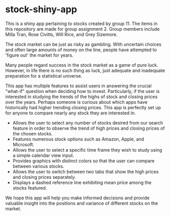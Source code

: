 # stock-shiny-app
This is a shiny app pertaining to stocks created by group 11. The items in this repository are made for group assignment 2. Group members include Milla Tran, Rose Civitts, Will Rice, and Grey Sizemore.

The stock market can be just as risky as gambling. With uncertain choices and often large amounts of money on the line, people have attempted to 'figure out' the market for years. 

Many people regard success in the stock market as a game of pure luck. However, in life there is no such thing as luck, just adequate and inadequate preparation for a statistical universe.

This app has multiple features to assist users in answering the crucial "what-if" question when deciding how to invest. Particularly, if the user is interested in studying the trends of the highs of stock and closing prices over the years. Perhaps someone is curious about which apps have historically had higher trending closing prices. This app is perfectly set up for anyone to compare nearly any stock they are interested in. 

- Allows the user to select any number of stocks desired from our search feature in order to observe the trend of high prices and closing prices of the chosen stocks.
- Features numerous stock options such as Amazon, Apple, and Microsoft.
- Allows the user to select a specific time frame they wish to study using a simple calendar view input. 
- Provides graphics with distinct colors so that the user can compare between various stocks.
- Allows the user to switch between two tabs that show the high prices and closing prices separately. 
- Displays a dashed reference line exhibiting mean price among the stocks featured. 


We hope this app will help you make informed decisions and provide valuable insight into the positions and variance of different stocks on the market.
